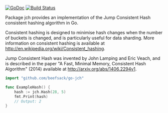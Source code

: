 [![GoDoc](https://godoc.org/github.com/beefsack/go-jch?status.png)](http://godoc.org/github.com/beefsack/go-jch) [![Build Status](https://travis-ci.org/beefsack/go-jch.svg?branch=master)](https://travis-ci.org/beefsack/go-jch)

Package jch provides an implementation of the Jump Consistent Hash
consistent hashing algorithm in Go.

Consistent hashing is designed to minimise hash changes when the number of
buckets is changed, and is particularly useful for data sharding.  More
information on consistent hashing is available at
http://en.wikipedia.org/wiki/Consistent_hashing.

Jump Consistent Hash was invented by John Lamping and Eric Veach, and is
described in the paper "A Fast, Minimal Memory, Consistent Hash Algorithm"
(2014) available at http://arxiv.org/abs/1406.2294v1.

```go
import "github.com/beefsack/go-jch"

func ExampleHash() {
	hash := jch.Hash(28, 5)
	fmt.Print(hash)
	// Output: 2
}
```
